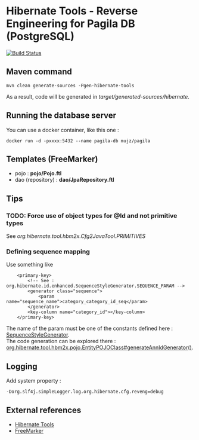 # Hibernate Tools - Reverse Engineering for Pagila DB (PostgreSQL)

[![Build Status](https://travis-ci.org/ghusta/pagila-db-hibernate-reveng.svg?branch=master)](https://travis-ci.org/ghusta/pagila-db-hibernate-reveng)

## Maven command

`mvn clean generate-sources -Pgen-hibernate-tools`

As a result, code will be generated in _target/generated-sources/hibernate_.

## Running the database server

You can use a docker container, like this one :

`docker run -d -pxxxx:5432 --name pagila-db mujz/pagila`

## Templates (FreeMarker)

- pojo : **pojo/Pojo.ftl**
- dao (repository) : **dao/JpaRepository.ftl**

## Tips

### TODO: Force use of object types for @Id and not primitive types  
See _org.hibernate.tool.hbm2x.Cfg2JavaTool.PRIMITIVES_
  
### Defining sequence mapping
Use something like
 
```
    <primary-key>
        <!-- See : org.hibernate.id.enhanced.SequenceStyleGenerator.SEQUENCE_PARAM -->
        <generator class="sequence">
            <param name="sequence_name">category_category_id_seq</param>
        </generator>
        <key-column name="category_id"></key-column>
    </primary-key>
``` 
The name of the param must be one of the constants defined here : [SequenceStyleGenerator](https://docs.jboss.org/hibernate/orm/current/javadocs/org/hibernate/id/enhanced/SequenceStyleGenerator.html).   
The code generation can be explored there : [org.hibernate.tool.hbm2x.pojo.EntityPOJOClass#generateAnnIdGenerator()](https://github.com/hibernate/hibernate-tools/blob/master/main/src/java/org/hibernate/tool/hbm2x/pojo/EntityPOJOClass.java). 

## Logging

Add system property :

    -Dorg.slf4j.simpleLogger.log.org.hibernate.cfg.reveng=debug

## External references

- [Hibernate Tools](http://hibernate.org/tools/)
- [FreeMarker](http://freemarker.org/)
